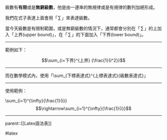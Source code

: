 級數有**有限**或是**無窮級數**，他是由一連串的無規律或是有規律的數列加總形成。

我們在式子表達上面會用「$\,\sum\,$」來表達級數。

當今天級數是有限制範圍，或是無窮級數的情況下，通常都會分別在「$\,\sum\,$」的上加入「上界(upper bound)」，在「$\,\sum\,$」的下面加入「下界(lower bound)」。
- - -
範例如下：

$$\sum_{i=下界}^{上界} {\frac{1}{i^2}}$$
- - -
而在數學模式內，使用「\\sum\_{下標表達式}^{上標表達式}{級數表達式}」

- - - 
使用範例：

\\sum\_\{i=1\}\^{\\infty\}\{\\frac{1}{i}\}
$$\rightarrow\sum_{i=1}^{\infty}{\frac{1}{i}}$$
- - -
parent::[[Latex語法表]]

#latex